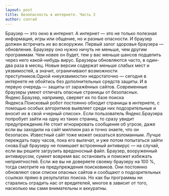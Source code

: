 ```yaml
---
layout: post
title: Безопасность в интернете. Часть 3
author: conrad
---
```


Браузер — это окно в интернет. А интернет — это не только полезная информация,
игры или общение, но и разные опасности. И браузер должен встречать их во
всеоружии. Первый залог здоровья браузера — обновление. Браузеру оно нужно ничуть
 не меньше, чем другим программам. Чем новее он будет, тем у вас меньше шансов
 подцепить через него какой-нибудь вирус. Браузеры обновляются часто, в один-два
раза в месяц. Новые версии содержат меньше слабых мест и уязвимостей, а значит,
ограничивают возможности преступников.Одной «неуязвимости» недостаточно — сегодня
в интернете не обойтись без дополнительных средств защиты. И в первую очередь
— защиты от заражённых сайтов. Современные браузеры умеют отличать опасные
страницы от безопасных. Яндекс.Браузер, например, сверяет их по базе поиска
Яндекса.Поисковый робот постоянно обходит страницы в интернете, с помощью особых
алгоритмов выявляет среди них подозрительные и вносит их в свой «черный список».
Если пользователь Яндекс.Браузера попробует зайти на одну из таких страниц,
то сразу увидит предупреждение.Не стоит игнорировать сообщения об угрозе, даже
если вы заходили на сайт миллион раз и точно знаете, что он безопасен. Известный
сайт тоже может оказаться взломанным. Лучше переждать пару часов, пока его вылечат,
и уже потом попытаться зайти снова.Ещё браузеру не помешает встроенный антивирус
 — на случай, если вы решите загрузить вредоносный файл. Браузер, вооруженный
антивирусом, сумеет вовремя вас остановить и поможет избежать неприятностей.
Если же вы не доверяете своему браузеру на 100 %, тогда смотрите на
предупреждения поисковиков. Они постоянно обновляют свои списки опасных
сайтов и сообщают о подозрительных ссылках прямо в результатах поиска.
Но как бы программы ни старались оградить нас от вредителей, многое в зависит от
того, насколько мы сами внимательны и аккуратны. 
